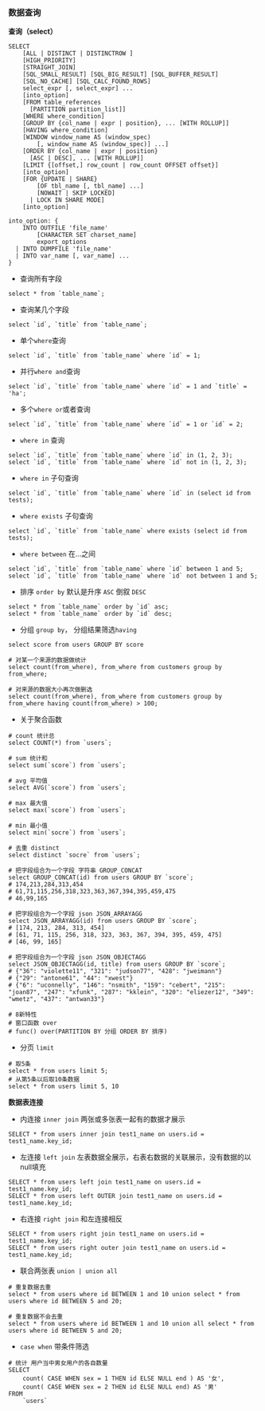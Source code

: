 ### 数据查询

**查询（select）**

```
SELECT
    [ALL | DISTINCT | DISTINCTROW ]
    [HIGH_PRIORITY]
    [STRAIGHT_JOIN]
    [SQL_SMALL_RESULT] [SQL_BIG_RESULT] [SQL_BUFFER_RESULT]
    [SQL_NO_CACHE] [SQL_CALC_FOUND_ROWS]
    select_expr [, select_expr] ...
    [into_option]
    [FROM table_references
      [PARTITION partition_list]]
    [WHERE where_condition]
    [GROUP BY {col_name | expr | position}, ... [WITH ROLLUP]]
    [HAVING where_condition]
    [WINDOW window_name AS (window_spec)
        [, window_name AS (window_spec)] ...]
    [ORDER BY {col_name | expr | position}
      [ASC | DESC], ... [WITH ROLLUP]]
    [LIMIT {[offset,] row_count | row_count OFFSET offset}]
    [into_option]
    [FOR {UPDATE | SHARE}
        [OF tbl_name [, tbl_name] ...]
        [NOWAIT | SKIP LOCKED]
      | LOCK IN SHARE MODE]
    [into_option]

into_option: {
    INTO OUTFILE 'file_name'
        [CHARACTER SET charset_name]
        export_options
  | INTO DUMPFILE 'file_name'
  | INTO var_name [, var_name] ...
}
```

* 查询所有字段

```mysql
select * from `table_name`;
```

* 查询某几个字段

```mysql
select `id`, `title` from `table_name`;
```

* 单个`where`查询

```mysql
select `id`, `title` from `table_name` where `id` = 1;
```

* 并行`where and`查询

```mysql
select `id`, `title` from `table_name` where `id` = 1 and `title` = 'ha';
```

* 多个`where or`或者查询

```mysql
select `id`, `title` from `table_name` where `id` = 1 or `id` = 2;
```

* `where in` 查询

```mysql
select `id`, `title` from `table_name` where `id` in (1, 2, 3);
select `id`, `title` from `table_name` where `id` not in (1, 2, 3);
```

* `where in` 子句查询

````mysql
select `id`, `title` from `table_name` where `id` in (select id from tests);
````

* `where exists` 子句查询

````mysql
select `id`, `title` from `table_name` where exists (select id from tests);
````

* `where between` 在...之间

```mysql
select `id`, `title` from `table_name` where `id` between 1 and 5;
select `id`, `title` from `table_name` where `id` not between 1 and 5;
```

* 排序 `order by` 默认是升序 `ASC` 倒叙 `DESC`

```mysql
select * from `table_name` order by `id` asc;
select * from `table_name` order by `id` desc;
```

* 分组 `group by`， 分组结果筛选`having`

```mysql
select score from users GROUP BY score

# 对某一个来源的数据做统计
select count(from_where), from_where from customers group by from_where;

# 对来源的数据大小再次做删选
select count(from_where), from_where from customers group by from_where having count(from_where) > 100;
```

* 关于聚合函数

```mysql
# count 统计总
select COUNT(*) from `users`;

# sum 统计和
select sum(`score`) from `users`;

# avg 平均值
select AVG(`score`) from `users`;

# max 最大值
select max(`score`) from `users`;

# min 最小值
select min(`socre`) from `users`;

# 去重 distinct
select distinct `socre` from `users`;

# 把字段组合为一个字段 字符串 GROUP_CONCAT
select GROUP_CONCAT(id) from users GROUP BY `score`;
# 174,213,284,313,454
# 61,71,115,256,318,323,363,367,394,395,459,475
# 46,99,165

# 把字段组合为一个字段 json JSON_ARRAYAGG
select JSON_ARRAYAGG(id) from users GROUP BY `score`;
# [174, 213, 284, 313, 454]
# [61, 71, 115, 256, 318, 323, 363, 367, 394, 395, 459, 475]
# [46, 99, 165]
 
# 把字段组合为一个字段 json JSON_OBJECTAGG
select JSON_OBJECTAGG(id, title) from users GROUP BY `score`;
# {"36": "violette11", "321": "judson77", "428": "jweimann"}
# {"29": "antone61", "44": "xwest"}
# {"6": "uconnelly", "146": "nsmith", "159": "cebert", "215": "joan87", "247": "xfunk", "287": "kklein", "320": "eliezer12", "349": "wmetz", "437": "antwan33"}

# 8新特性
# 窗口函数 over
# func() over(PARTITION BY 分组 ORDER BY 排序)
```

* 分页 `limit`

```mysql
# 取5条
select * from users limit 5;
# 从第5条以后取10条数据
select * from users limit 5, 10
```

**数据表连接**

* 内连接 `inner join` 两张或多张表一起有的数据才展示

```mysql
SELECT * from users inner join test1_name on users.id = test1_name.key_id;
```

* 左连接 `left join` 左表数据全展示，右表右数据的关联展示，没有数据的以null填充

```mysql
SELECT * from users left join test1_name on users.id = test1_name.key_id;
SELECT * from users left OUTER join test1_name on users.id = test1_name.key_id;
```

* 右连接 `right join` 和左连接相反

```mysql
SELECT * from users right join test1_name on users.id = test1_name.key_id;
SELECT * from users right outer join test1_name on users.id = test1_name.key_id;
```

* 联合两张表 `union | union all`

```mysql
# 重复数据去重
select * from users where id BETWEEN 1 and 10 union select * from users where id BETWEEN 5 and 20;

# 重复数据不会去重
select * from users where id BETWEEN 1 and 10 union all select * from users where id BETWEEN 5 and 20;
```

* `case when` 带条件筛选

```mysql
# 统计 用户当中男女用户的各自数量
SELECT
	count( CASE WHEN sex = 1 THEN id ELSE NULL end ) AS '女',
	count( CASE WHEN sex = 2 THEN id ELSE NULL end) AS '男' 
FROM
	`users`
```
